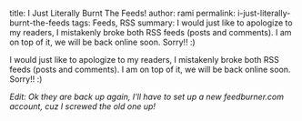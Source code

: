 title: I Just Literally Burnt The Feeds!
author: rami
permalink: i-just-literally-burnt-the-feeds
tags: Feeds, RSS 
summary: I would just like to apologize to my readers, I mistakenly broke both RSS feeds (posts and comments). I am on top of it, we will be back online soon. Sorry!! :)


I would just like to apologize to my readers, I mistakenly broke both RSS feeds (posts and comments). I am on top of it, we will be back online soon. Sorry!! :)

*Edit: Ok they are back up again, I'll have to set up a new feedburner.com account, cuz I screwed the old one up!*
